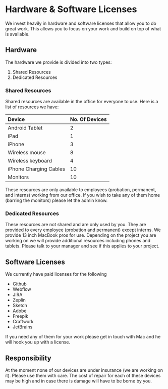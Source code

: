 # Hardware & Software Licenses

We invest heavily in hardware and software licenses that allow you to do great work. This allows you to focus on your work and build on top of what is available.

## Hardware

The hardware we provide is divided into two types:

1. Shared Resources
2. Dedicated Resources

### Shared Resources

Shared resources are available in the office for everyone to use. Here is a list of resources we have:

| Device | No. Of Devices |
| :--- | :--- |
| Android Tablet | 2 |
| iPad | 1 |
| iPhone | 3 |
| Wireless mouse | 8 |
| Wireless keyboard | 4 |
| iPhone Charging Cables | 10 |
| Monitors | 10 |

These resources are only available to employees \(probation, permanent, and interns\) working from our office. If you wish to take any of them home \(barring the monitors\) please let the admin know.

### Dedicated Resources

These resources are not shared and are only used by you. They are provided to every employee \(probation and permanent\) except interns. We provide 13 inch MacBook pros for use. Depending on the project you are working on we will provide additional resources including phones and tablets. Please talk to your manager and see if this applies to your project.

## Software Licenses

We currently have paid licenses for the following

* Github
* Webflow
* JIRA
* Zeplin
* Sketch
* Adobe
* Freepik
* Craftwork
* JetBrains

If you need any of them for your work please get in touch with Mac and he will hook you up with a license.

## Responsibility

At the moment none of our devices are under insurance \(we are working on it\). Please use them with care. The cost of repair for each of these devices may be high and in case there is damage will have to be borne by you.

